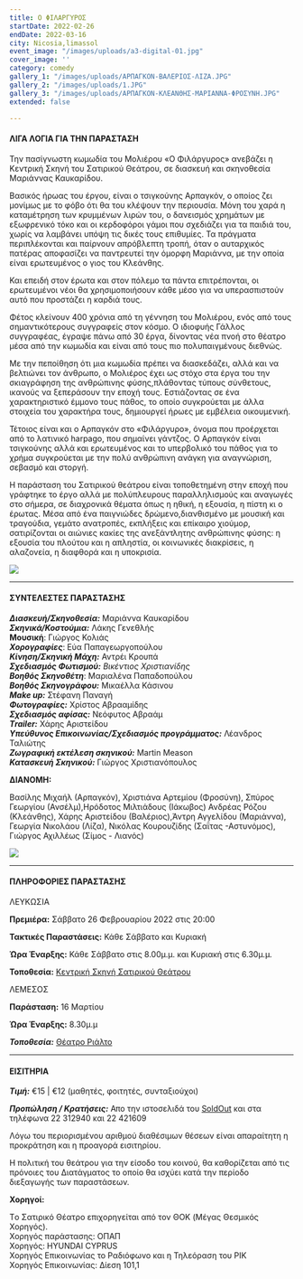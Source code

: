 ```yaml
---
title: Ο ΦΙΛΑΡΓΥΡΟΣ
startDate: 2022-02-26
endDate: 2022-03-16
city: Nicosia,limassol
event_image: "/images/uploads/a3-digital-01.jpg"
cover_image: ''
category: comedy
gallery_1: "/images/uploads/ΑΡΠΑΓΚΟΝ-ΒΑΛΕΡΙΟΣ-ΛΙΖΑ.JPG"
gallery_2: "/images/uploads/1.JPG"
gallery_3: "/images/uploads/ΑΡΠΑΓΚΟΝ-ΚΛΕΑΝΘΗΣ-ΜΑΡΙΑΝΝΑ-ΦΡΟΣΥΝΗ.JPG"
extended: false

---
```

#### ΛΙΓΑ ΛΟΓΙΑ ΓΙΑ ΤΗΝ ΠΑΡΑΣΤΑΣΗ

Την πασίγνωστη κωμωδία του Μολιέρου «Ο Φιλάργυρος» ανεβάζει η Κεντρική Σκηνή του Σατιρικού Θεάτρου, σε διασκευή και σκηνοθεσία Μαριάννας Καυκαρίδου.

Βασικός ήρωας του έργου, είναι ο τσιγκούνης Αρπαγκόν, ο οποίος ζει μονίμως με το φόβο ότι θα του κλέψουν την περιουσία. Μόνη του χαρά η καταμέτρηση των κρυμμένων λιρών του, ο δανεισμός χρημάτων με εξωφρενικό τόκο και οι κερδοφόροι γάμοι που σχεδιάζει για τα παιδιά του, χωρίς να λαμβάνει υπόψη τις δικές τους επιθυμίες. Τα πράγματα περιπλέκονται και παίρνουν απρόβλεπτη τροπή, όταν ο αυταρχικός πατέρας αποφασίζει να παντρευτεί την όμορφη Μαριάννα, με την οποία είναι ερωτευμένος ο γιος του Κλεάνθης.

Και επειδή στον έρωτα και στον πόλεμο τα πάντα επιτρέπονται, οι ερωτευμένοι νέοι θα χρησιμοποιήσουν κάθε μέσο για να υπερασπιστούν αυτό που προστάζει η καρδιά τους.

Φέτος κλείνουν 400 χρόνια από τη γέννηση του Μολιέρου, ενός από τους σημαντικότερους συγγραφείς στον κόσμο. Ο ιδιοφυής Γάλλος συγγραφέας, έγραψε πάνω από 30 έργα, δίνοντας νέα πνοή στο θέατρο μέσα από την κωμωδία και είναι από τους πιο πολυπαιγμένους διεθνώς.

Με την πεποίθηση ότι μια κωμωδία πρέπει να διασκεδάζει, αλλά και να βελτιώνει τον άνθρωπο, ο Μολιέρος έχει ως στόχο στα έργα του την σκιαγράφηση της ανθρώπινης φύσης,πλάθοντας τύπους σύνθετους, ικανούς να ξεπεράσουν την εποχή τους. Εστιάζοντας σε ένα χαρακτηριστικό έμμονο τους πάθος, το οποίο συγκρούεται με άλλα στοιχεία του χαρακτήρα τους, δημιουργεί ήρωες με εμβέλεια οικουμενική.

Τέτοιος είναι και ο Αρπαγκόν στο «Φιλάργυρο», όνομα που προέρχεται από το λατινικό harpago, που σημαίνει γάντζος. Ο Αρπαγκόν είναι τσιγκούνης αλλά και ερωτευμένος και το υπερβολικό του πάθος για το χρήμα συγκρούεται με την πολύ ανθρώπινη ανάγκη για αναγνώριση, σεβασμό και στοργή.

Η παράσταση του Σατιρικού θεάτρου είναι τοποθετημένη στην εποχή που γράφτηκε το έργο αλλά με πολύπλευρους παραλληλισμούς και αναγωγές στο σήμερα, σε διαχρονικά θέματα όπως η ηθική, η εξουσία, η πίστη κι ο έρωτας. Μέσα από ένα παιγνιώδες δρώμενο,διανθισμένο με μουσική και τραγούδια, γεμάτο ανατροπές, εκπλήξεις και επίκαιρο χιούμορ, σατιρίζονται οι αιώνιες κακίες της ανεξάντλητης ανθρώπινης φύσης: η εξουσία του πλούτου και η απληστία, οι κοινωνικές διακρίσεις, η αλαζονεία, η διαφθορά και η υποκρισία.

![](/images/uploads/ΑΡΠΑΓΚΟΝ.JPG)

***

#### ΣΥΝΤΕΛΕΣΤΕΣ ΠΑΡΑΣΤΑΣΗΣ

**_Διασκευή/Σκηνοθεσία:_** Μαριάννα Καυκαρίδου  
**_Σκηνικά/Κοστούμια:_** Λάκης Γενεθλής  
**Μουσική**: Γιώργος Κολιάς  
**_Χορογραφίες_**: Εύα Παπαγεωργοπούλου  
**_Κίνηση/Σκηνική Μάχη:_** Αντρέι Κρουπά  
**_Σχεδιασμός Φωτισμού:_** _Βικέντιος Χριστιανίδης  
**Βοηθός Σκηνοθέτη**_: Μαριαλένα Παπαδοπούλου  
**_Βοηθός Σκηνογράφου:_** Μικαέλλα Κάσινου  
**_Μake up:_** Στέφανη Παναγή  
**_Φωτογραφίες:_** Χρίστος Αβρααμίδης  
**_Σχεδιασμός αφίσας:_** Νεόφυτος Αβραάμ  
**_Τrailer:_** Χάρης Αριστείδου  
**_Υπεύθυνος Επικοινωνίας/Σχεδιασμός προγράμματος:_** Λέανδρος Ταλιώτης  
**_Ζωγραφική εκτέλεση σκηνικού:_** Martin Meason  
**_Κατασκευή Σκηνικού:_** Γιώργος Χριστιανόπουλος

**ΔΙΑΝΟΜΗ:**

Βασίλης Μιχαήλ (Αρπαγκόν), Χριστιάνα Αρτεμίου (Φροσύνη), Σπύρος Γεωργίου (Ανσέλμ),Ηρόδοτος Μιλτιάδους (Ιάκωβος) Ανδρέας Ρόζου (Κλεάνθης), Χάρης Αριστείδου (Βαλέριος),Άντρη Αγγελίδου (Μαριάννα), Γεωργία Νικολάου (Λίζα), Νικόλας Κουρουζίδης (Σαΐτας -Αστυνόμος), Γιώργος Αχιλλέως (Σίμος - Λιανός)

![](/images/uploads/ΙΑΚΩΒΟΣ-ΦΡΟΣΥΝΗ.JPG)

***

#### ΠΛΗΡΟΦΟΡΙΕΣ ΠΑΡΑΣΤΑΣΗΣ

ΛΕΥΚΩΣΙΑ

**Πρεμιέρα:** Σάββατο 26 Φεβρουαρίου 2022 στις 20:00

**Τακτικές Παραστάσεις:** Κάθε Σάββατο και Κυριακή

**Ώρα Έναρξης:** Κάθε Σάββατο στις 8.00μ.μ. και Κυριακή στις 6.30μ.μ.

**Τοποθεσία:** [Κεντρική Σκηνή Σατιρικού Θεάτρου](https://www.google.com/maps/place/%CE%A3%CE%B1%CF%84%CE%B9%CF%81%CE%B9%CE%BA%CF%8C+%CE%98%CE%AD%CE%B1%CF%84%CF%81%CE%BF,+Morphou,+Nicosia,+Cyprus/@35.1630974,33.3843854,17z/data=!3m1!4b1!4m5!3m4!1s0x14de177a38c768cb:0x621da5c5d96b3ed4!8m2!3d35.1630734!4d33.3865709 "https://www.google.com/maps/place/%CE%A3%CE%B1%CF%84%CE%B9%CF%81%CE%B9%CE%BA%CF%8C+%CE%98%CE%AD%CE%B1%CF%84%CF%81%CE%BF,+Morphou,+Nicosia,+Cyprus/@35.1630974,33.3843854,17z/data=!3m1!4b1!4m5!3m4!1s0x14de177a38c768cb:0x621da5c5d96b3ed4!8m2!3d35.1630734!4d33.3865709")

ΛΕΜΕΣΟΣ

**Παράσταση:** 16 Μαρτίου

**Ώρα Έναρξης:** 8.30μ.μ

**_Τοποθεσία:_** [Θέατρο Ριάλτο](https://www.google.com/maps/place/Rialto+Theatre/@34.6797568,33.043364,17z/data=!3m1!4b1!4m5!3m4!1s0x14e7331ab1ec9197:0xdf6e42bed1d077b1!8m2!3d34.6797568!4d33.0455527 "https://www.google.com/maps/place/Rialto+Theatre/@34.6797568,33.043364,17z/data=!3m1!4b1!4m5!3m4!1s0x14e7331ab1ec9197:0xdf6e42bed1d077b1!8m2!3d34.6797568!4d33.0455527")

***

#### ΕΙΣΙΤΗΡΙΑ

**_Τιμή:_** €15 | €12 (μαθητές, φοιτητές, συνταξιούχοι)

**_Προπώληση / Κρατήσεις:_** Απο την ιστοσελιδά του [SoldOut](https://www.soldoutticketbox.com/o-filargiros-satiriko-2022/?lang=en "https://www.soldoutticketbox.com/o-filargiros-satiriko-2022/?lang=en") και στα τηλέφωνα 22 312940 και 22 421609

Λόγω του περιορισμένου αριθμού διαθέσιμων θέσεων είναι απαραίτητη η προκράτηση και η προαγορά εισιτηρίου.

Η πολιτική του θεάτρου για την είσοδο του κοινού, θα καθορίζεται από τις πρόνοιες του Διατάγματος το οποίο θα ισχύει κατά την περίοδο διεξαγωγής των παραστάσεων.

**Χορηγοί:**

Tο Σατιρικό Θέατρο επιχορηγείται από τον ΘOK (Μέγας Θεσμικός Χορηγός).  
Χορηγός παράστασης: ΟΠΑΠ  
Χορηγός: HYUNDAI CYPRUS  
Χορηγός Επικοινωνίας το Ραδιόφωνο και η Τηλεόραση του ΡΙΚ  
Χορηγός Επικοινωνίας: Δίεση 101,1
